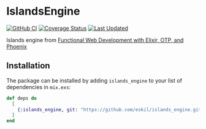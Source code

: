 # IslandsEngine

[![GitHub CI](https://github.com/eskil/islands_engine/actions/workflows/elixir.yml/badge.svg)](https://github.com/eskil/islands_engine/actions/workflows/elixir.yml)
[![Coverage Status](https://coveralls.io/repos/github/eskil/islands_engine/badge.svg?branch=main)](https://coveralls.io/github/eskil/islands_engine?branch=main)
[![Last Updated](https://img.shields.io/github/last-commit/eskil/islands_engine.svg)](https://github.com/eskil/islands_engine/commits/master)


Islands engine from [Functional Web Development with Elixir, OTP, and Phoenix](https://www.oreilly.com/library/view/functional-web-development/9781680505436/)

## Installation

The package can be installed by adding `islands_engine` to your list
of dependencies in `mix.exs`:

```elixir
def deps do
  [
    {:islands_engine, git: "https://github.com/eskil/islands_engine.git"}
  ]
end
```
